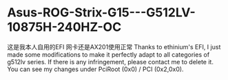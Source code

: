 # Asus-ROG-Strix-G15---G512LV-10875H-240HZ-OC
这是我本人自用的EFI 网卡还是AX201使用正常
Thanks to ethinium's EFI, I just made some modifications to make it perfectly adapt to all categories of g512lv series. If there is any infringement, please contact me to delete it.
You can see my changes under PciRoot (0x0) / PCI (0x2,0x0).
